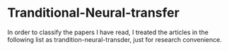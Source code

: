 # Tranditional-Neural-transfer
In order to classify the papers I have read, I treated the articles in the following list as trandition-neural-transder, just for research convenience.
